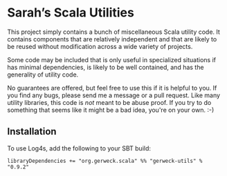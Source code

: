 # Sarah’s Scala Utilities #

This project simply contains a bunch of miscellaneous Scala utility code.  It
contains components that are relatively independent and that are likely to be
reused without modification across a wide variety of projects.

Some code may be included that is only useful in specialized situations if has
minimal dependencies, is likely to be well contained, and has the generality
of utility code.

No guarantees are offered, but feel free to use this if it is helpful to you.
If you find any bugs, please send me a message or a pull request.  Like many
utility libraries, this code is *not* meant to be abuse proof.  If you try to
do something that seems like it might be a bad idea, you're on your own. :-)


## Installation ##

To use Log4s, add the following to your SBT build:

    libraryDependencies += "org.gerweck.scala" %% "gerweck-utils" % "0.9.2"
